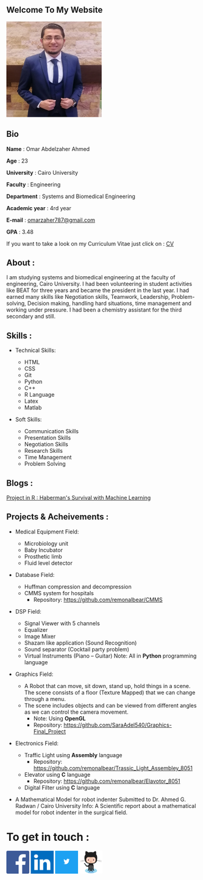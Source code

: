 ## Welcome To My Website



<img src="Omar.jpeg" width="250" height="250" />

## Bio

**Name** : Omar Abdelzaher Ahmed

**Age** : 23

**University** : Cairo University

**Faculty** : Engineering

**Department** : Systems and Biomedical Engineering

**Academic year** : 4rd year

**E-mail** : omarzaher787@gmail.com

**GPA** : 3.48

If you want to take a look on my Curriculum Vitae just click on : [CV](https://drive.google.com/file/d/1rHSWd_nqtvr4Tj1tDyfbJbJLDt5GWpbn/view?usp=sharing)




## About :
I am studying systems and biomedical engineering at the faculty of engineering, Cairo University. I had been volunteering in student activities like BEAT for three years and became the president in the last year. I had earned many skills like Negotiation skills, Teamwork, Leadership, Problem-solving, Decision making, handling hard situations, time management and working under pressure. I had been a chemistry assistant for the third secondary and still.

## Skills :
- Technical Skills:

	- HTML
	-	CSS
	- Git
	- Python
	- C++
	- R Language
	- Latex
	- Matlab    


- Soft Skills:

    - Communication Skills
    - Presentation Skills
    - Negotiation Skills
    - Research Skills
    - Time Management
    - Problem Solving

## Blogs :
[Project in R : Haberman's Survival with Machine Learning](https://omarabdelzaher.github.io/Machine-Learning-Blog/)

## Projects & Acheivements :
* Medical Equipment Field:
  * Microbiology unit
  * Baby Incubator
  * Prosthetic limb
  * Fluid level detector


* Database Field:
  * Huffman compression and decompression
  * CMMS system for hospitals
    * Repository: https://github.com/remonalbear/CMMS


* DSP Field:
  * Signal Viewer with 5 channels
  * Equalizer
  * Image Mixer
  * Shazam like application (Sound Recognition)
  * Sound separator (Cocktail party problem)
  * Virtual Instruments (Piano – Guitar) Note: All in **Python** programming language


* Graphics Field:
  * A Robot that can move, sit down, stand up, hold things in a scene. The scene consists of a floor (Texture Mapped) that we can change through a menu.
  * The scene includes objects and can be viewed from different angles as we can control the camera movement.
    * Note: Using **OpenGL**  
	 * Repository: https://github.com/SaraAdel540/Graphics-Final_Project


* Electronics Field:
  * Traffic Light using **Assembly** language
    * Repository: https://github.com/remonalbear/Trassic_Light_Assembley_8051
  * Elevator using **C** language
    * Repository: https://github.com/remonalbear/Elavotor_8051
  * Digital Filter using **C** language


* A Mathematical Model for robot indenter
Submitted to Dr. Ahmed G. Radwan / Cairo University
Info: A Scientific report about a mathematical model for robot indenter in the surgical field.

# To get in touch :

[<img src="faf.png" width="60" height="60" />](https://www.facebook.com/omarzaher222)    [<img src="linkedin.png" width="60" height="60" />](https://www.linkedin.com/in/omar-abdelzaher-30239816b/)    [<img src="twitter.png" width="60" height="60" />](https://twitter.com/Omar_Zaher97?s=08)  [<img src="github.png" width="60" height="60" />](https://github.com/OmarAbdelzaher)
